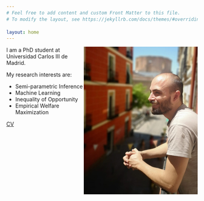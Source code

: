 ```yaml
---
# Feel free to add content and custom Front Matter to this file.
# To modify the layout, see https://jekyllrb.com/docs/themes/#overriding-theme-defaults

layout: home
---
```

<img style="float: right;" src="main_vvsmall.jpg">

I am a PhD student at Universidad Carlos III de Madrid.

My research interests are:

  * Semi-parametric Inference
  * Machine Learning
  * Inequality of Opportunity
  * Empirical Welfare Maximization

[CV](https://raw.githubusercontent.com/joelters/website/gh-pages/assets/cv.pdf)
